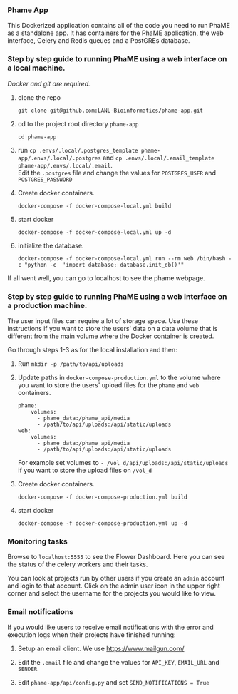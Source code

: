 ### Phame App
This Dockerized application contains all of the code you need to run PhaME as a standalone app. It has containers for 
the PhaME application, the web interface, Celery and Redis queues and a PostGREs database.

### Step by step guide to running PhaME using a web interface on a local machine. 
*Docker and git are required.*

1. clone the repo  

   ```git clone git@github.com:LANL-Bioinformatics/phame-app.git```


2. cd to the project root directory `phame-app`

   `cd phame-app`

3. run `cp .envs/.local/.postgres_template phame-app/.envs/.local/.postgres` and `cp .envs/.local/.email_template phame-app/.envs/.local/.email`.  
    Edit the `.postgres` file and change the values for `POSTGRES_USER` and `POSTGRES_PASSWORD`

4. Create docker containers.

   `docker-compose -f docker-compose-local.yml build`

5. start docker

   `docker-compose -f docker-compose-local.yml up -d`

6. initialize the database.

   `docker-compose -f docker-compose-local.yml run --rm web /bin/bash -c "python -c  'import database; database.init_db()'"`


If all went well, you can go to localhost to see the phame webpage.

### Step by step guide to running PhaME using a web interface on a production machine.
The user input files can require a lot of storage space. Use these instructions if you want to store the users' data on 
a data volume that is different from the main volume where the Docker container is created. 

Go through steps 1-3 as for the local installation and then:
    
1. Run `mkdir -p /path/to/api/uploads`
2. Update paths in `docker-compose-production.yml` to the volume where you want to store the users' upload files for the 
`phame` and `web` containers.
    ```
    phame:
        volumes:
          - phame_data:/phame_api/media
          - /path/to/api/uploads:/api/static/uploads
    web:
        volumes:
          - phame_data:/phame_api/media
          - /path/to/api/uploads:/api/static/uploads
    ```
    For example set volumes to `- /vol_d/api/uploads:/api/static/uploads` if you want to store the upload files
on `/vol_d`
5. Create docker containers.

   `docker-compose -f docker-compose-production.yml build`

6. start docker

   `docker-compose -f docker-compose-production.yml up -d`

### Monitoring tasks
Browse to `localhost:5555` to see the Flower Dashboard. Here you can see the status of the celery workers and their tasks.

You can look at projects run by other users if you create an `admin` account and login to that account. Click on the 
admin user icon in the upper right corner and select the username for the projects you would like to view. 

### Email notifications
If you would like users to receive email notifications with the error and execution logs when their projects have finished running:
1. Setup an email client.
   We use https://www.mailgun.com/
    
2. Edit the `.email` file and change the values for `API_KEY`, `EMAIL_URL` and `SENDER`

3. Edit `phame-app/api/config.py` and set `SEND_NOTIFICATIONS = True`

